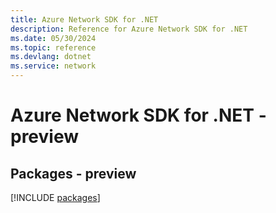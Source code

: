 ```yaml
---
title: Azure Network SDK for .NET
description: Reference for Azure Network SDK for .NET
ms.date: 05/30/2024
ms.topic: reference
ms.devlang: dotnet
ms.service: network
---
```

# Azure Network SDK for .NET - preview
## Packages - preview
[!INCLUDE [packages](network-index.md)]